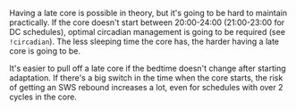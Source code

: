 Having a late core is possible in theory, but it's going to be hard to maintain practically. If the core doesn't start between 20:00-24:00 (21:00-23:00 for DC schedules), optimal circadian management is going to be required (see `!circadian`). The less sleeping time the core has, the harder having a late core is going to be. 

It's easier to pull off a late core if the bedtime doesn't change after starting adaptation. If there's a big switch in the time when the core starts, the risk of getting an SWS rebound increases a lot, even for schedules with over 2 cycles in the core.